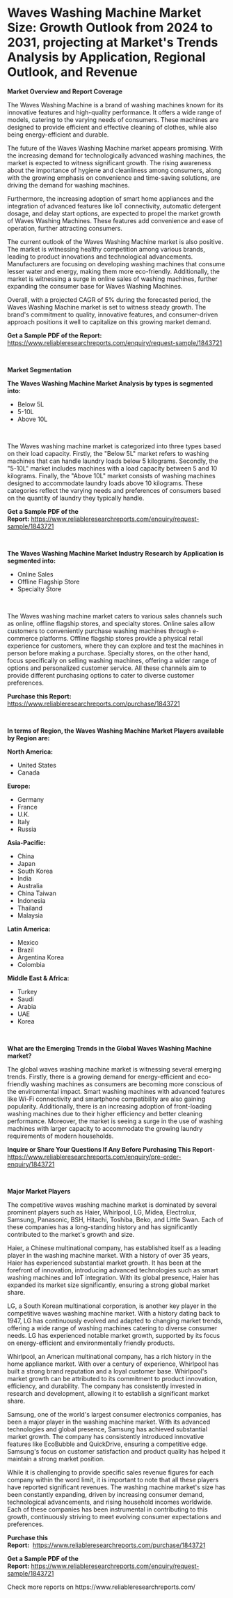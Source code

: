 <p><h1>Waves Washing Machine Market Size: Growth Outlook from 2024 to 2031, projecting at Market's Trends Analysis by Application, Regional Outlook, and Revenue</h1></p><p><strong>Market Overview and Report Coverage</strong></p>
<p><p>The Waves Washing Machine is a brand of washing machines known for its innovative features and high-quality performance. It offers a wide range of models, catering to the varying needs of consumers. These machines are designed to provide efficient and effective cleaning of clothes, while also being energy-efficient and durable.</p><p>The future of the Waves Washing Machine market appears promising. With the increasing demand for technologically advanced washing machines, the market is expected to witness significant growth. The rising awareness about the importance of hygiene and cleanliness among consumers, along with the growing emphasis on convenience and time-saving solutions, are driving the demand for washing machines.</p><p>Furthermore, the increasing adoption of smart home appliances and the integration of advanced features like IoT connectivity, automatic detergent dosage, and delay start options, are expected to propel the market growth of Waves Washing Machines. These features add convenience and ease of operation, further attracting consumers.</p><p>The current outlook of the Waves Washing Machine market is also positive. The market is witnessing healthy competition among various brands, leading to product innovations and technological advancements. Manufacturers are focusing on developing washing machines that consume lesser water and energy, making them more eco-friendly. Additionally, the market is witnessing a surge in online sales of washing machines, further expanding the consumer base for Waves Washing Machines.</p><p>Overall, with a projected CAGR of 5% during the forecasted period, the Waves Washing Machine market is set to witness steady growth. The brand's commitment to quality, innovative features, and consumer-driven approach positions it well to capitalize on this growing market demand.</p></p>
<p><strong>Get a Sample PDF of the Report:</strong> <a href="https://www.reliableresearchreports.com/enquiry/request-sample/1843721">https://www.reliableresearchreports.com/enquiry/request-sample/1843721</a></p>
<p>&nbsp;</p>
<p><strong>Market Segmentation</strong></p>
<p><strong>The Waves Washing Machine Market Analysis by types is segmented into:</strong></p>
<p><ul><li>Below 5L</li><li>5-10L</li><li>Above 10L</li></ul></p>
<p>&nbsp;</p>
<p><p>The Waves washing machine market is categorized into three types based on their load capacity. Firstly, the "Below 5L" market refers to washing machines that can handle laundry loads below 5 kilograms. Secondly, the "5-10L" market includes machines with a load capacity between 5 and 10 kilograms. Finally, the "Above 10L" market consists of washing machines designed to accommodate laundry loads above 10 kilograms. These categories reflect the varying needs and preferences of consumers based on the quantity of laundry they typically handle.</p></p>
<p><strong>Get a Sample PDF of the Report:</strong>&nbsp;<a href="https://www.reliableresearchreports.com/enquiry/request-sample/1843721">https://www.reliableresearchreports.com/enquiry/request-sample/1843721</a></p>
<p>&nbsp;</p>
<p><strong>The Waves Washing Machine Market Industry Research by Application is segmented into:</strong></p>
<p><ul><li>Online Sales</li><li>Offline Flagship Store</li><li>Specialty Store</li></ul></p>
<p>&nbsp;</p>
<p><p>The Waves washing machine market caters to various sales channels such as online, offline flagship stores, and specialty stores. Online sales allow customers to conveniently purchase washing machines through e-commerce platforms. Offline flagship stores provide a physical retail experience for customers, where they can explore and test the machines in person before making a purchase. Specialty stores, on the other hand, focus specifically on selling washing machines, offering a wider range of options and personalized customer service. All these channels aim to provide different purchasing options to cater to diverse customer preferences.</p></p>
<p><strong>Purchase this Report:</strong>&nbsp; <a href="https://www.reliableresearchreports.com/purchase/1843721">https://www.reliableresearchreports.com/purchase/1843721</a></p>
<p>&nbsp;</p>
<p><strong>In terms of Region, the Waves Washing Machine Market Players available by Region are:</strong></p>
<p>
    <p> <strong> North America: </strong>
        <ul>
            <li>United States</li>
            <li>Canada</li>
        </ul>
        </p> 
    <p> <strong> Europe: </strong>
        <ul>
            <li>Germany</li>
            <li>France</li>
            <li>U.K.</li>
            <li>Italy</li>
            <li>Russia</li>
        </ul>
        </p> 
    <p> <strong> Asia-Pacific: </strong>
        <ul>
            <li>China</li>
            <li>Japan</li>
            <li>South Korea</li>
            <li>India</li>
            <li>Australia</li>
            <li>China Taiwan</li>
            <li>Indonesia</li>
            <li>Thailand</li>
            <li>Malaysia</li>
        </ul>
        </p> 
    <p> <strong> Latin America: </strong>
        <ul>
            <li>Mexico</li>
            <li>Brazil</li>
            <li>Argentina Korea</li>
            <li>Colombia</li>
        </ul>
        </p> 
    <p> <strong> Middle East & Africa: </strong>
        <ul>
            <li>Turkey</li>
            <li>Saudi</li>
            <li>Arabia</li>
            <li>UAE</li>
            <li>Korea</li>
        </ul>
    </p>
    </p>
<p>&nbsp;</p>
<p><strong>What are the Emerging Trends in the Global Waves Washing Machine market?</strong></p>
<p><p>The global waves washing machine market is witnessing several emerging trends. Firstly, there is a growing demand for energy-efficient and eco-friendly washing machines as consumers are becoming more conscious of the environmental impact. Smart washing machines with advanced features like Wi-Fi connectivity and smartphone compatibility are also gaining popularity. Additionally, there is an increasing adoption of front-loading washing machines due to their higher efficiency and better cleaning performance. Moreover, the market is seeing a surge in the use of washing machines with larger capacity to accommodate the growing laundry requirements of modern households.</p></p>
<p><strong>Inquire or Share Your Questions If Any Before Purchasing This Report</strong>- <a href="https://www.reliableresearchreports.com/enquiry/pre-order-enquiry/1843721">https://www.reliableresearchreports.com/enquiry/pre-order-enquiry/1843721</a></p>
<p>&nbsp;</p>
<p><strong>Major Market Players</strong></p>
<p><p>The competitive waves washing machine market is dominated by several prominent players such as Haier, Whirlpool, LG, Midea, Electrolux, Samsung, Panasonic, BSH, Hitachi, Toshiba, Beko, and Little Swan. Each of these companies has a long-standing history and has significantly contributed to the market's growth and size.</p><p>Haier, a Chinese multinational company, has established itself as a leading player in the washing machine market. With a history of over 35 years, Haier has experienced substantial market growth. It has been at the forefront of innovation, introducing advanced technologies such as smart washing machines and IoT integration. With its global presence, Haier has expanded its market size significantly, ensuring a strong global market share.</p><p>LG, a South Korean multinational corporation, is another key player in the competitive waves washing machine market. With a history dating back to 1947, LG has continuously evolved and adapted to changing market trends, offering a wide range of washing machines catering to diverse consumer needs. LG has experienced notable market growth, supported by its focus on energy-efficient and environmentally friendly products.</p><p>Whirlpool, an American multinational company, has a rich history in the home appliance market. With over a century of experience, Whirlpool has built a strong brand reputation and a loyal customer base. Whirlpool's market growth can be attributed to its commitment to product innovation, efficiency, and durability. The company has consistently invested in research and development, allowing it to establish a significant market share.</p><p>Samsung, one of the world's largest consumer electronics companies, has been a major player in the washing machine market. With its advanced technologies and global presence, Samsung has achieved substantial market growth. The company has consistently introduced innovative features like EcoBubble and QuickDrive, ensuring a competitive edge. Samsung's focus on customer satisfaction and product quality has helped it maintain a strong market position.</p><p>While it is challenging to provide specific sales revenue figures for each company within the word limit, it is important to note that all these players have reported significant revenues. The washing machine market's size has been constantly expanding, driven by increasing consumer demand, technological advancements, and rising household incomes worldwide. Each of these companies has been instrumental in contributing to this growth, continuously striving to meet evolving consumer expectations and preferences.</p></p>
<p><strong>Purchase this Report:</strong>&nbsp;&nbsp;<a href="https://www.reliableresearchreports.com/purchase/1843721">https://www.reliableresearchreports.com/purchase/1843721</a></p>
<p></p>
<p><strong>Get a Sample PDF of the Report:</strong>&nbsp;<a href="https://www.reliableresearchreports.com/enquiry/request-sample/1843721">https://www.reliableresearchreports.com/enquiry/request-sample/1843721</a></p>
<p>Check more reports on https://www.reliableresearchreports.com/</p>